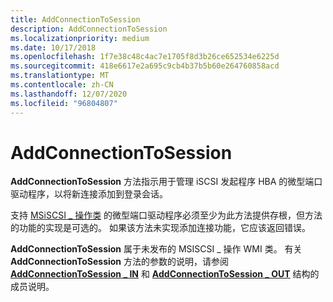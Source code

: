 ```yaml
---
title: AddConnectionToSession
description: AddConnectionToSession
ms.localizationpriority: medium
ms.date: 10/17/2018
ms.openlocfilehash: 1f7e38c48c4ac7e1705f8d3b26ce652534e6225d
ms.sourcegitcommit: 418e6617e2a695c9cb4b37b5b60e264760858acd
ms.translationtype: MT
ms.contentlocale: zh-CN
ms.lasthandoff: 12/07/2020
ms.locfileid: "96804807"
---
```

# <a name="addconnectiontosession"></a>AddConnectionToSession


**AddConnectionToSession** 方法指示用于管理 iSCSI 发起程序 HBA 的微型端口驱动程序，以将新连接添加到登录会话。

支持 [MSiSCSI \_ 操作类](msiscsi-operations-wmi-class.md) 的微型端口驱动程序必须至少为此方法提供存根，但方法的功能的实现是可选的。 如果该方法未实现添加连接功能，它应该返回错误。

**AddConnectionToSession** 属于未发布的 MSISCSI \_ 操作 WMI 类。 有关 **AddConnectionToSession** 方法的参数的说明，请参阅 [**AddConnectionToSession \_ IN**](/windows-hardware/drivers/ddi/iscsiop/ns-iscsiop-_addconnectiontosession_in) 和 [**AddConnectionToSession \_ OUT**](/windows-hardware/drivers/ddi/iscsiop/ns-iscsiop-_addconnectiontosession_out) 结构的成员说明。

 

